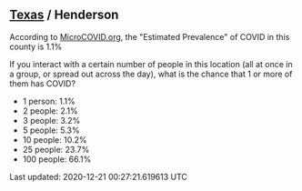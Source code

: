 
## [Texas](/united-states/texas) / Henderson

According to [MicroCOVID.org](http://microcovid.org),
the "Estimated Prevalence" of COVID in this county is 1.1%

If you interact with a certain number of people in this location
(all at once in a group, or spread out across the day), what is the chance that
1 or more of them has COVID?

- 1 person: 1.1%
- 2 people: 2.1%
- 3 people: 3.2%
- 5 people: 5.3%
- 10 people: 10.2%
- 25 people: 23.7%
- 100 people: 66.1%

Last updated: 2020-12-21 00:27:21.619613 UTC
